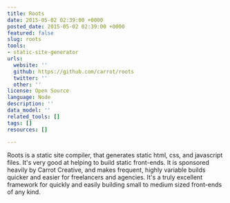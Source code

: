 ```yaml
---
title: Roots
date: 2015-05-02 02:39:00 +0000
posted_date: 2015-05-02 02:39:00 +0000
featured: false
slug: roots
tools:
- static-site-generator
urls:
  website: ''
  github: https://github.com/carrot/roots
  twitter: ''
  other: ''
license: Open Source
language: Node
description: ''
data_model: ''
related_tools: []
tags: []
resources: []

---
```

Roots is a static site compiler, that generates static html, css, and javascript files. It's very good at helping to build static front-ends. It is sponsored heavily by Carrot Creative, and makes frequent, highly variable builds quicker and easier for freelancers and agencies. It's a truly excellent framework for quickly and easily building small to medium sized front-ends of any kind.





